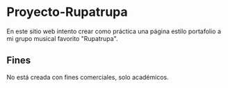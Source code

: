# Proyecto-Rupatrupa
En este sitio web intento crear como práctica una página estilo portafolio a mi grupo musical favorito "Rupatrupa". 

## Fines
No está creada con fines comerciales, solo académicos.
